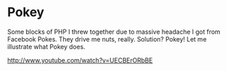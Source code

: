 Pokey
================
Some blocks of PHP I threw together due to massive headache I got from Facebook Pokes. They drive me nuts, really. Solution? Pokey! Let me illustrate what Pokey does. 

http://www.youtube.com/watch?v=UECBErORbBE